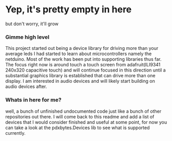 # Yep, it's pretty empty in here #

but don't worry, it'll grow

### Gimme high level ###
This project started out being a device library for driving more than your average leds I had started to learn about microcontrollers namely the netduino. Most of the work has been put into supporting libraries thus far. The focus right now is around touch a touch screen from adafruit(ILI9341 240x320 capacitive touch) and will continue focused in this direction until a substantial graphics library is established that can drive more than one display. I am interested in audio devices and will likely start building on audio devices after.

### Whats in here for me? ###
well, a bunch of unfinished undocumented code just like a bunch of other repositories out there. I will come back to this readme and add a list of devices that I would consider finished and useful at some point, for now you can take a look at the pdxbytes.Devices lib to see what is supported currently.

